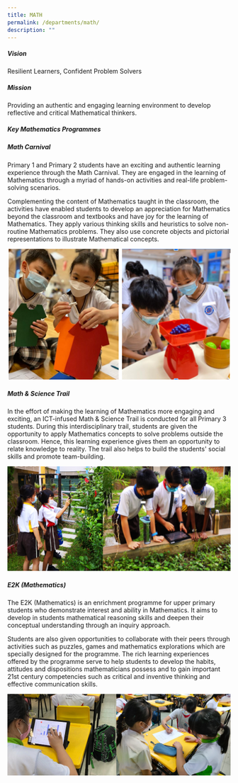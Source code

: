 ```yaml
---
title: MATH
permalink: /departments/math/
description: ""
---
```

##### **Vision**
Resilient Learners, Confident Problem Solvers

##### **Mission**
Providing an authentic and engaging learning environment to develop reflective and critical Mathematical thinkers.

##### **Key Mathematics Programmes**
##### **Math Carnival**
Primary 1 and Primary 2 students have an exciting and authentic learning experience through the Math Carnival. They are engaged in the learning of Mathematics through a myriad of hands-on activities and real-life problem-solving scenarios.

Complementing the content of Mathematics taught in the classroom, the activities have enabled students to develop an appreciation for Mathematics beyond the classroom and textbooks and have joy for the learning of Mathematics. They apply various thinking skills and heuristics to solve non-routine Mathematics problems. They also use concrete objects and pictorial representations to illustrate Mathematical concepts.

![](/images/Departments/MATH/MA.png)

##### **Math & Science Trail** 
In the effort of making the learning of Mathematics more engaging and exciting, an ICT-infused Math & Science Trail is conducted for all Primary 3 students. During this interdisciplinary trail, students are given the opportunity to apply Mathematics concepts to solve problems outside the classroom. Hence, this learning experience gives them an opportunity to relate knowledge to reality. The trail also helps to build the students' social skills and promote team-building.

![](/images/Departments/MATH/MA2.png)

##### **E2K (Mathematics)**
The E2K (Mathematics) is an enrichment programme for upper primary students who demonstrate interest and ability in Mathematics. It aims to develop in students mathematical reasoning skills and deepen their conceptual understanding through an inquiry approach.

Students are also given opportunities to collaborate with their peers through activities such as puzzles, games and mathematics explorations which are specially designed for the programme. The rich learning experiences offered by the programme serve to help students to develop the habits, attitudes and dispositions mathematicians possess and to gain important 21st century competencies such as critical and inventive thinking and effective communication skills.

![](/images/Departments/MATH/MA3.png)